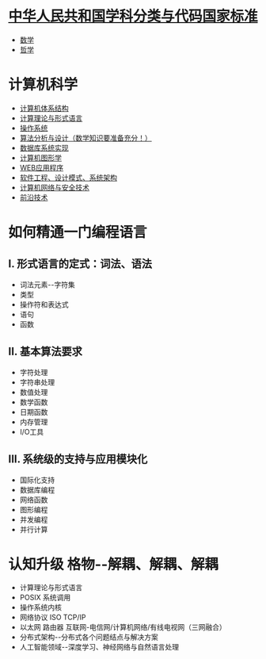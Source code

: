 # [中华人民共和国学科分类与代码国家标准](#中华人民共和国学科分类与代码国家标准)
- [<a href="https://baike.baidu.com/item/数学/107037#1" rel="nofollow">数学</a>](#数学)
- [<a href="https://baike.baidu.com/item/哲学/140608#9" rel="nofollow">哲学</a>](#哲学)
# 计算机科学
  * [计算机体系结构](#计算机体系结构)
  * [计算理论与形式语言]()
  * [操作系统](#操作系统)
  * [算法分析与设计（数学知识要准备充分！）](#算法分析与设计数学知识要准备充分)
  * [数据库系统实现](#数据库系统实现)
  * [计算机图形学]()
  * [WEB应用程序](#web)
  * [软件工程、设计模式、系统架构](#软件工程设计模式系统架构)
  * [计算机网络与安全技术](#计算机网络)
  * [前沿技术](#前沿技术)
# 如何精通一门编程语言
## I. 形式语言的定式：词法、语法
- 词法元素--字符集
- 类型
- 操作符和表达式
- 语句
- 函数
## II. 基本算法要求
- 字符处理
- 字符串处理
- 数值处理
- 数学函数
- 日期函数
- 内存管理
- I/O工具
## III. 系统级的支持与应用模块化
- 国际化支持
- 数据库编程
- 网络函数
- 图形编程
- 并发编程
- 并行计算
# 认知升级 格物--解耦、解耦、解耦
- 计算理论与形式语言
- POSIX 系统调用
- 操作系统内核
- 网络协议 ISO TCP/IP 
- 以太网 路由器 互联网-电信网/计算机网络/有线电视网（三网融合）
- 分布式架构--分布式各个问题结点与解决方案
- 人工智能领域--深度学习、神经网络与自然语言处理